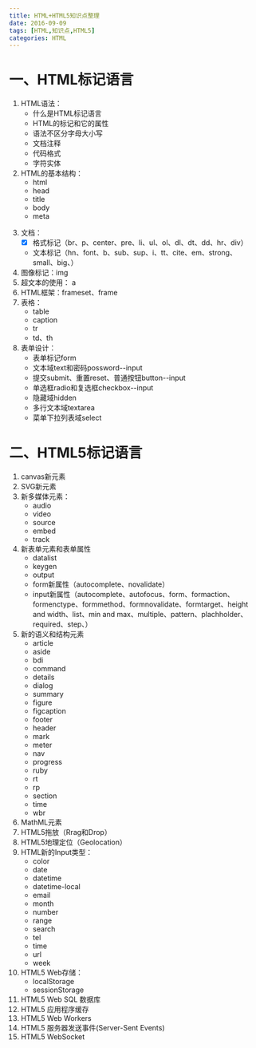 ```yaml
---
title: HTML+HTML5知识点整理
date: 2016-09-09
tags: [HTML,知识点,HTML5]
categories: HTML
---
```

# 一、HTML标记语言  #
1. HTML语法：
    - 什么是HTML标记语言
    - HTML的标记和它的属性
    - 语法不区分字母大小写
    - 文档注释
    - 代码格式
    - 字符实体
2. HTML的基本结构：
    - html
    - head
    - title
    - body
    - meta
<!-- more -->    
3. 文档：
    - [x] 格式标记（br、p、center、pre、li、ul、ol、dl、dt、dd、hr、div）
    - 文本标记（hn、font、b、sub、sup、i、tt、cite、em、strong、small、big、）
4. 图像标记：img
5. 超文本的使用： a
6. HTML框架：frameset、frame
7. 表格：
    - table
    - caption
    - tr
    - td、th
8. 表单设计：
    - 表单标记form
    - 文本域text和密码possword--input
    - 提交submit、重置reset、普通按钮button--input
    - 单选框radio和复选框checkbox--input
    - 隐藏域hidden
    - 多行文本域textarea
    - 菜单下拉列表域select

# 二、HTML5标记语言 #
1. canvas新元素
2. SVG新元素
3. 新多媒体元素：
    - audio
    - video
    - source
    - embed
    - track
4. 新表单元素和表单属性
    - datalist
    - keygen
    - output
    - form新属性（autocomplete、novalidate）
    - input新属性（autocomplete、autofocus、form、formaction、formenctype、formmethod、formnovalidate、formtarget、height and width、list、min and max、multiple、pattern、plachholder、required、step、）
5. 新的语义和结构元素
    - article
    - aside
    - bdi
    - command
    - details
    - dialog
    - summary
    - figure
    - figcaption
    - footer
    - header
    - mark
    - meter
    - nav
    - progress
    - ruby
    - rt
    - rp
    - section
    - time
    - wbr
6. MathML元素
7. HTML5拖放（Rrag和Drop）
8. HTML5地理定位（Geolocation）
9. HTML新的Input类型：
    - color
    - date
    - datetime
    - datetime-local
    - email
    - month
    - number
    - range
    - search
    - tel
    - time
    - url
    - week
10. HTML5 Web存储：
    - localStorage
    - sessionStorage
11. HTML5 Web SQL 数据库
12. HTML5 应用程序缓存
13. HTML5 Web Workers
14. HTML5 服务器发送事件(Server-Sent Events)
15. HTML5 WebSocket
